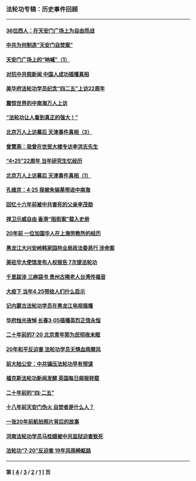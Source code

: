 ### 法轮功专辑：历史事件回顾
---
#### [36位西人：在天安门广场上为自由而战](../../pages/nf5793/n13390029.md?04070430) 
#### [中共为何制造“天安门自焚案”](../../pages/nf5793/n13183270.md?04070430) 
#### [天安门广场上的“呐喊”（1）](../../pages/nf5793/n13105277.md?04070430) 
#### [对抗中共假新闻 中国人成功插播真相](../../pages/nf5793/n12910618.md?04070430) 
#### [美华府法轮功学员纪念“四二五”上访22周年](../../pages/nf5793/n12904445.md?04070430) 
#### [震惊世界的中南海万人上访](../../pages/nf5793/n12903976.md?04070430) 
#### [“法轮功让人看到真正的强大！”](../../pages/nf5793/n12903195.md?04070430) 
#### [北京万人上访幕后 天津事件真相（3）](../../pages/nf5793/n12902807.md?04070430) 
#### [曾慧燕：我曾在世贸大楼专访李洪志先生](../../pages/nf5793/n12898729.md?04070430) 
#### [“4•25”22周年 当年研究生忆经历](../../pages/nf5793/n12894152.md?04070430) 
#### [北京万人上访幕后 天津事件真相（1）](../../pages/nf5793/n12885174.md?04070430) 
#### [孔维京：4·25 我被朱镕基带进中南海](../../pages/nf5793/n12864987.md?04070430) 
#### [回忆十六年前被中共害死的父亲李茂勋](../../pages/nf5793/n12880270.md?04070430) 
#### [捍卫示威自由 香港“阻街案”载入史册](../../pages/nf5793/n12811245.md?04070430) 
#### [20年前 一位加国华人在上海劳教所的经历](../../pages/nf5793/n12707932.md?04070430) 
#### [黑龙江大兴安岭韩家园林业局政法委恶行 涉命案](../../pages/nf5793/n12622815.md?04070430) 
#### [美驻华大使馆发布人权报告 7次提法轮功](../../pages/nf5793/n12520541.md?04070430) 
#### [千里跋涉 三麻袋书 贵州古稀老人台湾传福音](../../pages/nf5793/n12198750.md?04070430) 
#### [大疫下 当年4.25带给人们什么启示](../../pages/nf5793/n12058565.md?04070430) 
#### [记内蒙古法轮功学员在黑龙江电视插播](../../pages/nf5793/n11699194.md?04070430) 
#### [华府烛光夜悼 长春3·05插播英烈正信永恒](../../pages/nf5793/n11397432.md?04070430) 
#### [二十年前的7·20 北京青年郭为民彻夜未眠](../../pages/nf5793/n11354195.md?04070430) 
#### [20年和平反迫害 法轮功学员无惧血雨腥风](../../pages/nf5793/n11348279.md?04070430) 
#### [前大陆公安：中共镇压法轮功早有预谋](../../pages/nf5793/n11352168.md?04070430) 
#### [福克斯法轮功新闻发酵  英国每日邮报转载](../../pages/nf5793/n11285952.md?04070430) 
#### [二十年前的“四·二五”](../../pages/nf5793/n11207639.md?04070430) 
#### [十八年前天安门伪火 自焚者是什么人？](../../pages/nf5793/n10996556.md?04070430) 
#### [一张20年前航拍照片背后的故事](../../pages/nf5793/n10693797.md?04070430) 
#### [河南法轮功学员马桂娥被中共监狱迫害致死](../../pages/nf5793/n10684974.md?04070430) 
#### [法轮功“7‧20”反迫害 19年风雨崎岖路](../../pages/nf5793/n10570834.md?04070430) 

---
#### 第 [ [4](./4.md?04070430) / [3](./3.md?04070430) / [2](./2.md?04070430) / [1](./1.md?04070430) ] 页
